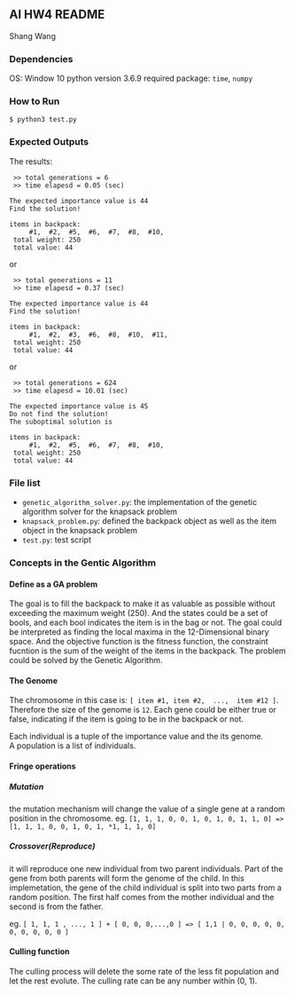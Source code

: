 AI HW4 README
------------
Shang Wang

### Dependencies

OS: Window 10
python version 3.6.9
required package: `time`, `numpy`

### How to Run

```
$ python3 test.py
```

### Expected Outputs

The results:

```
 >> total generations = 6 
 >> time elapesd = 0.05 (sec)

The expected importance value is 44
Find the solution!

items in backpack:
     #1,  #2,  #5,  #6,  #7,  #8,  #10,
 total weight: 250
 total value: 44
```

or

```
 >> total generations = 11 
 >> time elapesd = 0.37 (sec)

The expected importance value is 44
Find the solution!

items in backpack:
     #1,  #2,  #3,  #6,  #8,  #10,  #11,
 total weight: 250
 total value: 44
```

or 
```
 >> total generations = 624 
 >> time elapesd = 10.01 (sec)

The expected importance value is 45
Do not find the solution!
The suboptimal solution is

items in backpack:
     #1,  #2,  #5,  #6,  #7,  #8,  #10,
 total weight: 250
 total value: 44
```

### File list

* `genetic_algorithm_solver.py`: the implementation of the genetic algorithm solver for the knapsack problem
* `knapsack_problem.py`: defined the backpack object as well as the item object in the knapsack problem
* `test.py`: test script

### Concepts in the Gentic Algorithm

#### Define as a GA problem

The goal is to fill the backpack to make it as valuable as possible without exceeding the maximum weight (250). And the states could be a set of bools, and each bool indicates the item is in the bag or not. The goal could be interpreted as finding the local maxima in the 12-Dimensional binary space. And the objective function is the fitness function, the constraint fucntion is the sum of the weight of the items in the backpack. The problem could be solved by the Genetic Algorithm. 

#### The Genome

The chromosome in this case is: `[ item #1, item #2,  ...,  item #12 ]`.
Therefore the size of the genome is `12`. Each gene could be either true or false, indicating if the item is going to be in the backpack or not.  

Each individual is a tuple of the importance value and the its genome.  
A population is a list of individuals.

#### Fringe operations
##### Mutation

the mutation mechanism will change the value of a single gene at a random position in the chromosome. 
eg. `[1, 1, 1, 0, 0, 1, 0, 1, 0, 1, 1, 0] => [1, 1, 1, 0, 0, 1, 0, 1, *1, 1, 1, 0]`
        
##### Crossover(Reproduce)

it will reproduce one new individual from two parent individuals. Part of the gene from both parents will form the genome of the child. In this implemetation, the gene of the child individual is split into two parts from a random position. The first half comes from the mother individual and the second is from the father. 

eg. `[ 1, 1, 1 , ..., 1 ] + [ 0, 0, 0,...,0 ] => [ 1,1 | 0, 0, 0, 0, 0, 0, 0, 0, 0, 0 ]`


#### Culling function

The culling process will delete the some rate of the less fit population and let the rest evolute. The culling rate can be any number within (0, 1). 

